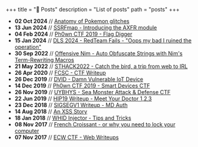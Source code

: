 +++
title = "📝 Posts"
description = "List of posts"
path = "posts"
+++

* **02 Oct 2024** // [Anatomy of Pokemon glitches](/blog/pokemon-glitches)
* **13 Jun 2024** // [SSRFmap - Introducing the AXFR module](/blog/ssrfmap-axfr)
* **04 Feb 2024** // [Ph0wn CTF 2019 - Flag Digger](/blog/ph0wn-flag-digger)
* **15 Jan 2024** // [DLS 2024 - RedTeam Fails - "Oops my bad I ruined the operation"](/blog/drink-love-share-rump)
* **30 Sep 2022** // [Offensive Nim - Auto Obfuscate Strings with Nim's Term-Rewriting Macros](/blog/auto-obfuscate-strings-with-nim)
* **21 May 2022** // [STHACK2022 - Catch the bird, a trip from web to IRL](/blog/sthack2022)
* **26 Apr 2020** // [FCSC - CTF Writeup](/blog/fcsc)
* **26 Dec 2019** // [DVID - Damn Vulnerable IoT Device](/blog/dvid)
* **14 Dec 2019** // [Ph0wn CTF 2019 - Smart Devices CTF](/blog/ph0wn-ctf)
* **26 Nov 2019** // [UYBHYS - Sea Monster Attack & Defense CTF](/blog/seamonsterctf)
* **22 Jun 2019** // [HIP19 Writeup - Meet Your Doctor 1,2,3](/blog/2019-6-22-hip19-meetyourdoctor)
* **23 Dec 2018** // [SIGSEGV1 Writeup - MD Auth](/blog/sigsegv-md-auth)
* **14 Aug 2018** // [An XSS Story](/blog/2018-8-14-an-xss-story)
* **18 Jan 2018** // [WHID Injector - Tips and Tricks](/blog/2018-1-18-whidinjector)
* **08 Nov 2017** // [French Croissant - or why you need to lock your computer](/blog/2017-11-8-frenchcroissant)
* **07 Nov 2017** // [ECW CTF - Web Writeups](/blog/2017-11-7-ecw-ctf)
